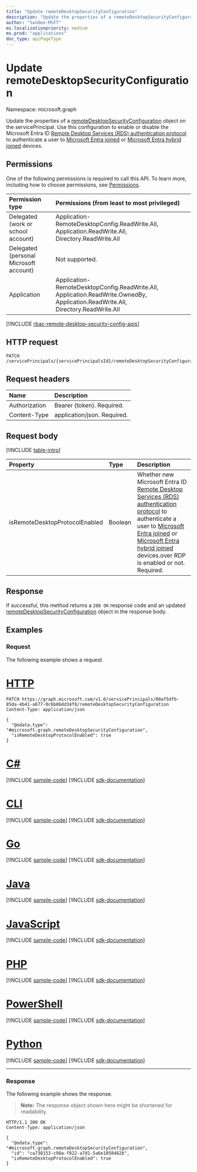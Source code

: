 ```yaml
---
title: "Update remoteDesktopSecurityConfiguration"
description: "Update the properties of a remoteDesktopSecurityConfiguration object on the servicePincipal."
author: "SanDeo-MSFT"
ms.localizationpriority: medium
ms.prod: "applications"
doc_type: apiPageType
---
```


# Update remoteDesktopSecurityConfiguration
Namespace: microsoft.graph

Update the properties of a [remoteDesktopSecurityConfiguration](../resources/remotedesktopsecurityconfiguration.md) object on the servicePrincipal. Use this configuration to enable or disable the Microsoft Entra ID [Remote Desktop Services (RDS) authentication protocol](/openspecs/windows_protocols/ms-rdpbcgr/dc43f040-d75d-49a9-90c6-0c9999281136) to authenticate a user to [Microsoft Entra joined](/azure/active-directory/devices/concept-directory-join) or [Microsoft Entra hybrid joined](/azure/active-directory/devices/concept-hybrid-join) devices.

## Permissions
One of the following permissions is required to call this API. To learn more, including how to choose permissions, see [Permissions](/graph/permissions-reference).

|Permission type|Permissions (from least to most privileged)|
|:---|:---|
|Delegated (work or school account) | Application-RemoteDesktopConfig.ReadWrite.All, Application.ReadWrite.All, Directory.ReadWrite.All |
|Delegated (personal Microsoft account) | Not supported. |
|Application | Application-RemoteDesktopConfig.ReadWrite.All, Application.ReadWrite.OwnedBy, Application.ReadWrite.All, Directory.ReadWrite.All |

[!INCLUDE [rbac-remote-desktop-security-config-apis](../includes/rbac-for-apis/rbac-remote-desktop-security-config-apis.md)]

## HTTP request

<!-- {
  "blockType": "ignored"
}
-->
``` http
PATCH /servicePrincipals/{servicePrincipalsId}/remoteDesktopSecurityConfiguration
```

## Request headers
|Name|Description|
|:---|:---|
|Authorization|Bearer {token}. Required.|
|Content-Type|application/json. Required.|

## Request body
[!INCLUDE [table-intro](../../includes/update-property-table-intro.md)]


|Property|Type|Description|
|:---|:---|:---|
|isRemoteDesktopProtocolEnabled|Boolean| Whether new Microsoft Entra ID [Remote Desktop Services (RDS) authentication protocol](/openspecs/windows_protocols/ms-rdpbcgr/dc43f040-d75d-49a9-90c6-0c9999281136) to authenticate a user to [Microsoft Entra joined](/azure/active-directory/devices/concept-directory-join) or [Microsoft Entra hybrid joined](/azure/active-directory/devices/concept-hybrid-join) devices.over RDP is enabled or not. Required.|



## Response

If successful, this method returns a `200 OK` response code and an updated [remoteDesktopSecurityConfiguration](../resources/remotedesktopsecurityconfiguration.md) object in the response body.

## Examples

### Request
The following example shows a request.
# [HTTP](#tab/http)
<!-- {
  "blockType": "request",
  "name": "update_remotedesktopsecurityconfiguration"
}
-->
``` http
PATCH https://graph.microsoft.com/v1.0/servicePrincipals/00af5dfb-85da-4b41-a677-0c6b86dd34f8/remoteDesktopSecurityConfiguration
Content-Type: application/json

{
  "@odata.type": "#microsoft.graph.remoteDesktopSecurityConfiguration",
  "isRemoteDesktopProtocolEnabled": true
}
```

# [C#](#tab/csharp)
[!INCLUDE [sample-code](../includes/snippets/csharp/update-remotedesktopsecurityconfiguration-csharp-snippets.md)]
[!INCLUDE [sdk-documentation](../includes/snippets/snippets-sdk-documentation-link.md)]

# [CLI](#tab/cli)
[!INCLUDE [sample-code](../includes/snippets/cli/update-remotedesktopsecurityconfiguration-cli-snippets.md)]
[!INCLUDE [sdk-documentation](../includes/snippets/snippets-sdk-documentation-link.md)]

# [Go](#tab/go)
[!INCLUDE [sample-code](../includes/snippets/go/update-remotedesktopsecurityconfiguration-go-snippets.md)]
[!INCLUDE [sdk-documentation](../includes/snippets/snippets-sdk-documentation-link.md)]

# [Java](#tab/java)
[!INCLUDE [sample-code](../includes/snippets/java/update-remotedesktopsecurityconfiguration-java-snippets.md)]
[!INCLUDE [sdk-documentation](../includes/snippets/snippets-sdk-documentation-link.md)]

# [JavaScript](#tab/javascript)
[!INCLUDE [sample-code](../includes/snippets/javascript/update-remotedesktopsecurityconfiguration-javascript-snippets.md)]
[!INCLUDE [sdk-documentation](../includes/snippets/snippets-sdk-documentation-link.md)]

# [PHP](#tab/php)
[!INCLUDE [sample-code](../includes/snippets/php/update-remotedesktopsecurityconfiguration-php-snippets.md)]
[!INCLUDE [sdk-documentation](../includes/snippets/snippets-sdk-documentation-link.md)]

# [PowerShell](#tab/powershell)
[!INCLUDE [sample-code](../includes/snippets/powershell/update-remotedesktopsecurityconfiguration-powershell-snippets.md)]
[!INCLUDE [sdk-documentation](../includes/snippets/snippets-sdk-documentation-link.md)]

# [Python](#tab/python)
[!INCLUDE [sample-code](../includes/snippets/python/update-remotedesktopsecurityconfiguration-python-snippets.md)]
[!INCLUDE [sdk-documentation](../includes/snippets/snippets-sdk-documentation-link.md)]

---

### Response
The following example shows the response.
>**Note:** The response object shown here might be shortened for readability.
<!-- {
  "blockType": "response",
  "truncated": true,
  "@odata.type": "microsoft.graph.remoteDesktopSecurityConfiguration"
}
-->
``` http
HTTP/1.1 200 OK
Content-Type: application/json

{
  "@odata.type": "#microsoft.graph.remoteDesktopSecurityConfiguration",
  "id": "ca738153-c98a-f822-a7d1-5a6e1058462b",
  "isRemoteDesktopProtocolEnabled": true
}
```
